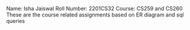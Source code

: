 Name: Isha Jaiswal
Roll Number: 2201CS32
Course: CS259 and CS260
These are the course related assignments based on ER diagram and sql queries
